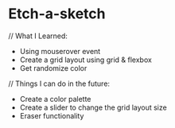 # Etch-a-sketch

// What I Learned:
  - Using mouserover event 
  - Create a grid layout using grid & flexbox
  - Get randomize color


// Things I can do in the future:
  - Create a color palette 
  - Create a slider to change the grid layout size
  - Eraser functionality 
